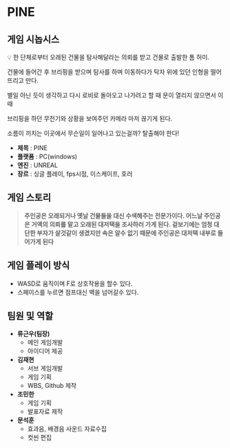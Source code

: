 # PINE
## 게임 시놉시스
💡 한 단체로부터 오래된 건물을 탐사해달라는 의뢰를 받고 건물로 출발한 톰 허미.

건물에 들어간 후 브리핑을 받으며 탐사를 하며 이동하다가 탁자 위에 있던 인형을 떨어뜨리고 만다.

별일 아닌 듯이 생각하고 다시 로비로 돌아오고 나가려고 할 때 문이 열리지 않으면서 이 때 

브리핑을 하던 무전기와 상황을 보여주던 카메라 마저 끊기게 된다.

소름이 끼치는 이곳에서 무슨일이 일어나고 있는걸까? 탈출해야 한다!

</aside>

* **제목** : PINE
* **플랫폼** : PC(windows)
* **엔진** : UNREAL
* **장르** : 싱글 플레이,  fps시점, 이스케이프, 호러

## 게임 스토리
> **주인공은 오래되거나 옛날 건물들을 대신 수색해주는 전문가이다. 어느날 주인공은 거액의 의뢰를 맡고 오래된 대저택을 조사하러 가게 된다. 겉보기에는 엄청 대단한 부자가 살것같이 생겼지만 속은 알수 없기 때문에 주인공은 대저택 내부로 들어가게 된다**
## 게임 플레이 방식
* WASD로 움직이며 F로 상호작용을 할수 있다.
* 스페이스를 누르면 점프대신 벽을 넘어갈수 있다.
## 팀원 및 역할
* **류근우(팀장)**
  * 메인 게임개발
  * 아이디어 제공
* **김재현**
  * 서브 게임개발
  * 게임 기획
  * WBS, Github 제작
* **조민한**
  * 게임 기획
  * 발표자료 제작
* **문석훈**
  * 효과음, 배경음 사운드 자료수집
  * 컷씬 편집

